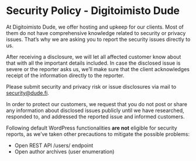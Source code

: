 # Security Policy - Digitoimisto Dude

At Digitoimisto Dude, we offer hosting and upkeep for our clients. Most of them do not have comprehensive knowledge related to security or privacy issues. That’s why we are asking you to report the security issues directly to us.

After receiving a disclosure, we will let all affected customer know about that with all the important details included. In case the disclosed issue is severe or the reporter asks us, we’ll make sure that the client acknowledges receipt of the information directly to the reporter.

Please submit security and privacy risk or issue disclosures via mail to [security@dude.fi](mailto:security@dude.fi).

In order to protect our customers, we request that you do not post or share any information about disclosed issues publicly until we have researched, responded to, and addressed the reported issue and informed customers.

Following default WordPress functionalities **are not** eligible for security reports, as we’ve taken other precautions to mitigate the possible problems:

* Open REST API /users/ endpoint
* Open author archives (user enumeration)

